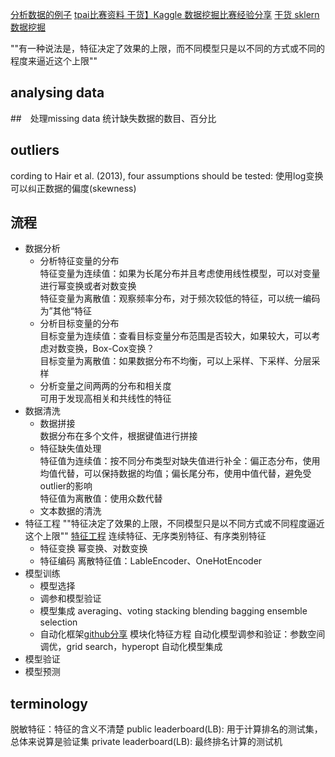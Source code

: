 [分析数据的例子](https://www.kaggle.com/pmarcelino/comprehensive-data-exploration-with-python)
[tpai比赛资料  干货】Kaggle 数据挖掘比赛经验分享](https://mp.weixin.qq.com/s?__biz=MzIzMzgzOTUxNA==&mid=2247483678&idx=1&sn=5f044dabfaa726e292686287a1dd5ca4&pass_ticket=4UOhRb2j3wjSghc071hfIkbB5KFW0mpttMZSpN7b6sVLQ1qJj2jTZFYK1XBh7T2K)
[干货 sklern数据挖掘](http://www.cnblogs.com/jasonfreak/p/5448385.html)

""有一种说法是，特征决定了效果的上限，而不同模型只是以不同的方式或不同的程度来逼近这个上限""

## analysing data

##　处理missing data
统计缺失数据的数目、百分比

## outliers

cording to Hair et al. (2013), four assumptions should be tested:
使用log变换可以纠正数据的偏度(skewness)
## 流程
- 数据分析  
    * 分析特征变量的分布  
        特征变量为连续值：如果为长尾分布并且考虑使用线性模型，可以对变量进行幂变换或者对数变换  
        特征变量为离散值：观察频率分布，对于频次较低的特征，可以统一编码为”其他“特征
    * 分析目标变量的分布  
        目标变量为连续值：查看目标变量分布范围是否较大，如果较大，可以考虑对数变换，Box-Cox变换？  
        目标变量为离散值：如果数据分布不均衡，可以上采样、下采样、分层采样
    * 分析变量之间两两的分布和相关度  
        可用于发现高相关和共线性的特征  
- 数据清洗
    * 数据拼接  
        数据分布在多个文件，根据键值进行拼接  
    * 特征缺失值处理  
        特征值为连续值：按不同分布类型对缺失值进行补全：偏正态分布，使用均值代替，可以保持数据的均值；偏长尾分布，使用中值代替，避免受outlier的影响  
        特征值为离散值：使用众数代替
    * 文本数据的清洗  
- 特征工程  ""特征决定了效果的上限，不同模型只是以不同方式或不同程度逼近这个上限"" 
    [特征工程](http://breezedeus.github.io/2014/11/15/breezedeus-feature-processing.html)
    连续特征、无序类别特征、有序类别特征
    * 特征变换
        幂变换、对数变换
    * 特征编码 
        离散特征值：LableEncoder、OneHotEncoder
- 模型训练
    * 模型选择
    * 调参和模型验证
    * 模型集成
        averaging、voting
        stacking
        blending
        bagging ensemble selection
    * 自动化框架[github分享](https://github.com/ChenglongChen/Kaggle_CrowdFlower)
        模块化特征方程
        自动化模型调参和验证：参数空间调优，grid search，hyperopt
        自动化模型集成
- 模型验证
- 模型预测

## terminology
脱敏特征：特征的含义不清楚
public leaderboard(LB): 用于计算排名的测试集，总体来说算是验证集
private leaderboard(LB): 最终排名计算的测试机